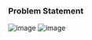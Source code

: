 ### Problem Statement

![image](https://user-images.githubusercontent.com/36649115/39371489-b2b61d36-49f6-11e8-9e1d-b67bb8016965.png)
![image](https://user-images.githubusercontent.com/36649115/39371524-cc761618-49f6-11e8-8063-2ad0471af669.png)
